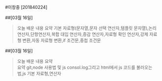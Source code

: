 #이창중 [201840224]

##[03월 16일]
>오늘 배운 내용 요약
기본 자료형(문자열,문자 선택 연산자,템플릿 문자열),논리연산자,단항연산자,복합 대입 연산자,증감 연산자,자료형 확인 연산자,강제 자료형 변환,자동 자료형 변환,if 조건문,중첩 조건문

##[03월 16일]
>오늘 배운 내용 요약<br />
>요약 git,node 사용법 및 js consol.log그리고 html에서 js 코드를 불러오는법,js 기본 자료형,연산자 

